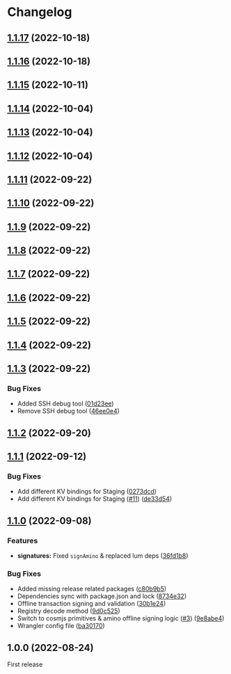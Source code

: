 # Changelog

## [1.1.17](https://github.com/cheqd/secret-box-service/compare/1.1.16...1.1.17) (2022-10-18)

## [1.1.16](https://github.com/cheqd/secret-box-service/compare/1.1.15...1.1.16) (2022-10-18)

## [1.1.15](https://github.com/cheqd/secret-box-service/compare/1.1.14...1.1.15) (2022-10-11)

## [1.1.14](https://github.com/cheqd/secret-box-service/compare/1.1.13...1.1.14) (2022-10-04)

## [1.1.13](https://github.com/cheqd/secret-box-service/compare/1.1.12...1.1.13) (2022-10-04)

## [1.1.12](https://github.com/cheqd/secret-box-service/compare/1.1.11...1.1.12) (2022-10-04)

## [1.1.11](https://github.com/cheqd/secret-box-service/compare/1.1.10...1.1.11) (2022-09-22)

## [1.1.10](https://github.com/cheqd/secret-box-service/compare/1.1.9...1.1.10) (2022-09-22)

## [1.1.9](https://github.com/cheqd/secret-box-service/compare/1.1.8...1.1.9) (2022-09-22)

## [1.1.8](https://github.com/cheqd/secret-box-service/compare/1.1.7...1.1.8) (2022-09-22)

## [1.1.7](https://github.com/cheqd/secret-box-service/compare/1.1.6...1.1.7) (2022-09-22)

## [1.1.6](https://github.com/cheqd/secret-box-service/compare/1.1.5...1.1.6) (2022-09-22)

## [1.1.5](https://github.com/cheqd/secret-box-service/compare/1.1.4...1.1.5) (2022-09-22)

## [1.1.4](https://github.com/cheqd/secret-box-service/compare/1.1.3...1.1.4) (2022-09-22)

## [1.1.3](https://github.com/cheqd/secret-box-service/compare/1.1.2...1.1.3) (2022-09-22)


### Bug Fixes

* Added SSH debug tool ([01d23ee](https://github.com/cheqd/secret-box-service/commit/01d23ee30c14ccf287167374ed56a0934b9d061e))
* Remove SSH debug tool ([46ee0e4](https://github.com/cheqd/secret-box-service/commit/46ee0e4a1e338fa3b94487b2673dda8bfbcc60b2))

## [1.1.2](https://github.com/cheqd/secret-box-service/compare/1.1.1...1.1.2) (2022-09-20)

## [1.1.1](https://github.com/cheqd/secret-box-service/compare/1.1.0...1.1.1) (2022-09-12)

### Bug Fixes

* Add different KV bindings for Staging ([0273dcd](https://github.com/cheqd/secret-box-service/commit/0273dcd722c672d59070139cf1b93c32740476b7))
* Add different KV bindings for Staging ([#11](https://github.com/cheqd/secret-box-service/issues/11)) ([de33d54](https://github.com/cheqd/secret-box-service/commit/de33d548b4587d22bd9f14b5c2d0c81c1f7ecff7))

## [1.1.0](https://github.com/cheqd/secret-box-service/compare/1.0.0...1.1.0) (2022-09-08)

### Features

* **signatures:** Fixed `signAmino` & replaced lum deps ([36fd1b8](https://github.com/cheqd/secret-box-service/commit/36fd1b81b7ad20bbd36375b59d87a79b4cf5a927))

### Bug Fixes

* Added missing release related packages ([c80b9b5](https://github.com/cheqd/secret-box-service/commit/c80b9b588f2b605152efdc66a92f11c18a047dd6))
* Dependencies sync with package.json and lock ([8734e32](https://github.com/cheqd/secret-box-service/commit/8734e32fe501916949f1fe3650a662ba6e46afb3))
* Offline transaction signing and validation ([30b1e24](https://github.com/cheqd/secret-box-service/commit/30b1e242fdea45968b29e58796fd95299e94c8c3))
* Registry decode method ([9d0c525](https://github.com/cheqd/secret-box-service/commit/9d0c5250e49a0b88bc528eaf1e94b4d3692b520b))
* Switch to cosmjs primitives & amino offline signing logic  ([#3](https://github.com/cheqd/secret-box-service/issues/3)) ([9e8abe4](https://github.com/cheqd/secret-box-service/commit/9e8abe48c8cd67187010eae851cd7f0fa8ea58c6))
* Wrangler config file ([ba30170](https://github.com/cheqd/secret-box-service/commit/ba30170f010c99eb7baf8381074dde90d7be5b59))

## 1.0.0 (2022-08-24)

First release
